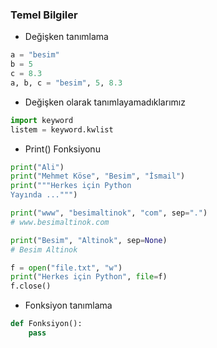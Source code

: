 ### Temel Bilgiler


+ Değişken tanımlama
```python
a = "besim"
b = 5
c = 8.3
a, b, c = "besim", 5, 8.3
```

+ Değişken olarak tanımlayamadıklarımız
```python
import keyword
listem = keyword.kwlist
```

+ Print() Fonksiyonu
```python
print("Ali")
print("Mehmet Köse", "Besim", "İsmail")
print("""Herkes için Python
Yayında ...""")

print("www", "besimaltinok", "com", sep=".")
# www.besimaltinok.com

print("Besim", "Altinok", sep=None)
# Besim Altinok

f = open("file.txt", "w") 
print("Herkes için Python", file=f)
f.close()
```

+ Fonksiyon tanımlama
```python
def Fonksiyon():
    pass
```
